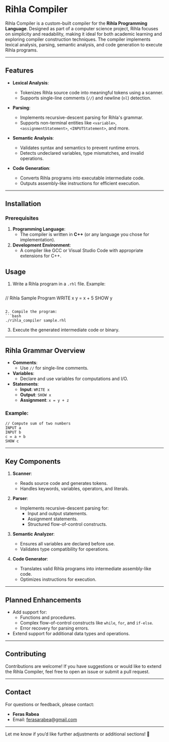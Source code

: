

# **Rihla Compiler**

Rihla Compiler is a custom-built compiler for the **Rihla Programming Language**. Designed as part of a computer science project, Rihla focuses on simplicity and readability, making it ideal for both academic learning and exploring compiler construction techniques. The compiler implements lexical analysis, parsing, semantic analysis, and code generation to execute Rihla programs.

---

## **Features**

- **Lexical Analysis**:
  - Tokenizes Rihla source code into meaningful tokens using a scanner.
  - Supports single-line comments (`//`) and newline (`nl`) detection.

- **Parsing**:
  - Implements recursive-descent parsing for Rihla's grammar.
  - Supports non-terminal entities like `<variable>`, `<assignmentStatement>`, `<INPUTStatement>`, and more.

- **Semantic Analysis**:
  - Validates syntax and semantics to prevent runtime errors.
  - Detects undeclared variables, type mismatches, and invalid operations.

- **Code Generation**:
  - Converts Rihla programs into executable intermediate code.
  - Outputs assembly-like instructions for efficient execution.

---

## **Installation**

### **Prerequisites**
1. **Programming Language**:
   - The compiler is written in **C++** (or any language you chose for implementation).
2. **Development Environment**:
   - A compiler like GCC or Visual Studio Code with appropriate extensions for C++.


## **Usage**

1. Write a Rihla program in a `.rhl` file. Example:
   ```
// Rihla Sample Program
WRITE x
y = x + 5
SHOW y
   ```

2. Compile the program:
   ```bash
   ./rihla_compiler sample.rhl
   ```

3. Execute the generated intermediate code or binary.

---

## **Rihla Grammar Overview**

- **Comments**:
  - Use `//` for single-line comments.
- **Variables**:
  - Declare and use variables for computations and I/O.
- **Statements**:
  - **Input**: `WRITE x`
  - **Output**: `SHOW x`
  - **Assignment**: `x = y + z`

### Example:
```rhl
// Compute sum of two numbers
INPUT a
INPUT b
c = a + b
SHOW c
```

---

## **Key Components**

1. **Scanner**:
   - Reads source code and generates tokens.
   - Handles keywords, variables, operators, and literals.

2. **Parser**:
   - Implements recursive-descent parsing for:
     - Input and output statements.
     - Assignment statements.
     - Structured flow-of-control constructs.

3. **Semantic Analyzer**:
   - Ensures all variables are declared before use.
   - Validates type compatibility for operations.

4. **Code Generator**:
   - Translates valid Rihla programs into intermediate assembly-like code.
   - Optimizes instructions for execution.

---

## **Planned Enhancements**

- Add support for:
  - Functions and procedures.
  - Complex flow-of-control constructs like `while`, `for`, and `if-else`.
  - Error recovery for parsing errors.
- Extend support for additional data types and operations.

---

## **Contributing**

Contributions are welcome! If you have suggestions or would like to extend the Rihla Compiler, feel free to open an issue or submit a pull request.

---



## **Contact**

For questions or feedback, please contact:
- **Feras Rabea**  
- Email: [ferasarabea@gmail.com](mailto:ferasarabea@gmail.com)

---

Let me know if you’d like further adjustments or additional sections! 🚀

